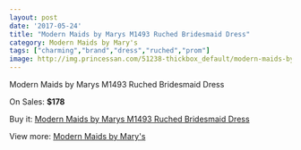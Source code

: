 ```yaml
---
layout: post
date: '2017-05-24'
title: "Modern Maids by Marys M1493 Ruched Bridesmaid Dress"
category: Modern Maids by Mary's
tags: ["charming","brand","dress","ruched","prom"]
image: http://img.princessan.com/51238-thickbox_default/modern-maids-by-marys-m1493-ruched-bridesmaid-dress.jpg
---
```

Modern Maids by Marys M1493 Ruched Bridesmaid Dress

On Sales: **$178**
<a href="https://www.princessan.com/en/modern-maids-by-mary-s/23139-modern-maids-by-marys-m1493-ruched-bridesmaid-dress.html"><amp-img layout="responsive" width="600" height="600" src="//img.princessan.com/51238-thickbox_default/modern-maids-by-marys-m1493-ruched-bridesmaid-dress.jpg" alt="Modern Maids by Marys M1493 Ruched Bridesmaid Dress 0" /></a>
<a href="https://www.princessan.com/en/modern-maids-by-mary-s/23139-modern-maids-by-marys-m1493-ruched-bridesmaid-dress.html"><amp-img layout="responsive" width="600" height="600" src="//img.princessan.com/51240-thickbox_default/modern-maids-by-marys-m1493-ruched-bridesmaid-dress.jpg" alt="Modern Maids by Marys M1493 Ruched Bridesmaid Dress 1" /></a>
<a href="https://www.princessan.com/en/modern-maids-by-mary-s/23139-modern-maids-by-marys-m1493-ruched-bridesmaid-dress.html"><amp-img layout="responsive" width="600" height="600" src="//img.princessan.com/51239-thickbox_default/modern-maids-by-marys-m1493-ruched-bridesmaid-dress.jpg" alt="Modern Maids by Marys M1493 Ruched Bridesmaid Dress 2" /></a>

Buy it: [Modern Maids by Marys M1493 Ruched Bridesmaid Dress](https://www.princessan.com/en/modern-maids-by-mary-s/23139-modern-maids-by-marys-m1493-ruched-bridesmaid-dress.html "Modern Maids by Marys M1493 Ruched Bridesmaid Dress")

View more: [Modern Maids by Mary's](https://www.princessan.com/en/199-modern-maids-by-mary-s "Modern Maids by Mary's")